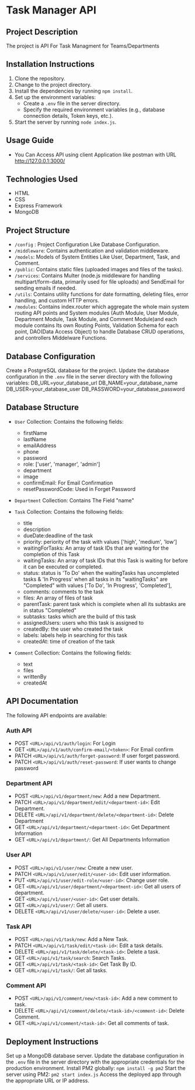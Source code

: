 # Task Manager API

## Project Description
The project is API For Task Managment for Teams/Departments

## Installation Instructions
1. Clone the repository.
2. Change to the project directory.
3. Install the dependencies by running `npm install`.
4. Set up the environment variables:
   - Create a `.env` file in the server directory.
   - Specify the required environment variables (e.g., database connection details, Token keys, etc.).
5. Start the server by running `node index.js`.

## Usage Guide
- You Can Access API using client Application like postman with URL http://127.0.0.1:3000/<Path>

## Technologies Used
- HTML
- CSS
- Express Framework
- MongoDB

## Project Structure
- `/config` : Project Configuration Like Database Configuration.
- `/middleware`: Contains authentication and validation middleware.
- `/models`: Models of System Entities Like User, Department, Task, and Comment.
- `/public`: Contains static files (uploaded images and files of the tasks).
- `/services`: Contains Multer (node.js middleware for handling multipart/form-data, primarily used for file uploads) and SendEmail for sending emails if needed.
- `/utils`: Contains utility functions for date formatting, deleting files, error handling, and custom HTTP errors.
- `/modules`: Contains index.router which aggregate the whole main system routing API points and  System modules (Auth Module, User Module, Department Module, Task Module, and Comment Module)and each module contains Its own Routing Points, Validation Schema for each point, DAO(Data Access Object) to handle Database CRUD operations, and controllers   Middelware Functions.




## Database Configuration
Create a PostgreSQL database for the project.
Update the database configuration in the `.env` file in the server directory with the following variables:
DB_URL=your_database_url
DB_NAME=your_database_name
DB_USER=your_database_user
DB_PASSWORD=your_database_password

## Database Structure
- `User` Collection: Contains the following fields:
	- firstName
	- lastName
	- emailAddress
	- phone
	- password
    - role: ['user', 'manager', 'admin']
    - department
    - image
    - confirmEmail: For Email Confirmation
    - resetPasswordCode: Used in Forget Password
- `Department` Collection: Contains The Field "name"
  
- `Task` Collection: Contains the following fields:
  - title 
  - description
  - dueDate:deadline of the task
  - priority: periority of the task with values ['high', 'medium', 'low']
  - waitingForTasks: An array of task IDs that are waiting for the completion of this Task
  - waitingTasks: An array of task IDs that this Task is waiting for before it can be executed or completed.
  - status: status is 'To Do' when the waitingTasks has uncompleted tasks & 'In Progress' when all tasks in its "waitingTasks" are "Completed" with values ['To Do', 'In Progress', 'Completed'],
  - comments: comments to the task
  - files: An array of files of task
  - parentTask: parent task which is complete when all its subtasks are in status "Completed"
  - subtasks: tasks which are the build of this task
  - assignedUsers: users who this task is assigned to
  - createdBy: the user who created the task
  - labels: labels help in searching for this task
  - createdAt: time of creation of the task

- `Comment` Collection: Contains the following fields:
  - text
  - files
  - writtenBy
  - createdAt

## API Documentation
The following API endpoints are available:

### Auth API
- POST `<URL>/api/v1/auth/login`: For Login
- GET `<URL>/api/v1/auth/confirm-email/<token>`: For Email confirm
- PATCH `<URL>/api/v1/auth/forget-password`: If user forget password.
- PATCH `<URL>/api/v1/auth/reset-password`: If user wants to change password

### Department API
- POST `<URL>/api/v1/department/new`: Add a new Department.
- PATCH `<URL>/api/v1/department/edit/<department-id>`: Edit Department.
- DELETE `<URL>/api/v1/department/delete/<department-id>`: Delete Department
- GET `<URL>/api/v1/department/<department-id>`: Get Department Information
- GET `<URL>/api/v1/department/`: Get All Departments Information

### User API
- POST `<URL>/api/v1/user/new`: Create a new user.
- PATCH `<URL>/api/v1/user/edit/<user-id>`: Edit user information.
- PUT `<URL>/api/v1/user/edit-role/<user-id>`: Change user role.
- GET `<URL>/api/v1/user/department/<department-id>`: Get all users of department.
- GET `<URL>/api/v1/user/<user-id>`: Get user details.
- GET `<URL>/api/v1/user/`: Get all users.
- DELETE `<URL>/api/v1/user/delete/<user-id>`: Delete a user.

### Task API
- POST `<URL>/api/v1/task/new`: Add a New Task.
- PATCH `<URL>/api/v1/task/edit/<task-id>`: Edit a task details.
- DELETE `<URL>/api/v1/task/delete/<task-id>`: Delete a task.
- GET `<URL>/api/v1/task/search`: Search Tasks.
- GET `<URL>/api/v1/task/<task-id>`: Get Task By ID.
- GET `<URL>/api/v1/task/`: Get all tasks.

### Comment API
- POST `<URL>/api/v1/comment/new/<task-id>`: Add a new comment to task.
- DELETE `<URL>/api/v1/comment/delete/<task-id>/<comment-id>`: Delete Comment.
- GET `<URL>/api/v1/comment/<task-id>`: Get all comments of task.


## Deployment Instructions
Set up a MongoDB database server.
Update the database configuration in the `.env` file in the server directory with the appropriate credentials for the production environment.
Install PM2 globally: `npm install -g pm2`
Start the server using PM2: `pm2 start index.js`
Access the deployed app through the appropriate URL or IP address.
